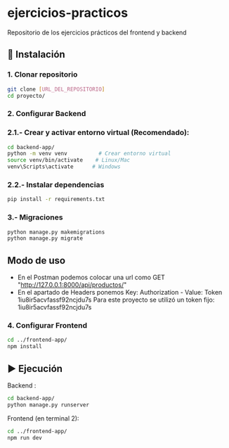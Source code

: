 # ejercicios-practicos
Repositorio de los ejercicios prácticos del frontend y backend

## 🚀 Instalación

### 1. Clonar repositorio
```bash
git clone [URL_DEL_REPOSITORIO]
cd proyecto/
```
### 2. Configurar Backend
### 2.1.- Crear y activar entorno virtual (Recomendado):
```bash
cd backend-app/
python -m venv venv          # Crear entorno virtual
source venv/bin/activate    # Linux/Mac
venv\Scripts\activate      # Windows
```
### 2.2.- Instalar dependencias
```bash
pip install -r requirements.txt
```
### 3.- Migraciones
```bash
python manage.py makemigrations
python manage.py migrate
```
## Modo de uso
- En el Postman podemos colocar una url como GET "http://127.0.0.1:8000/api/productos/"
- En el apartado de Headers ponemos Key: Authorization - Value: Token 1iu8ir5acvfassf92ncjdu7s
Para este proyecto se utilizó un token fijo: 1iu8ir5acvfassf92ncjdu7s

### 4. Configurar Frontend
```bash
cd ../frontend-app/
npm install
```
## ▶️ Ejecución
Backend :
```bash
cd backend-app/
python manage.py runserver
```
Frontend (en terminal 2):
```bash
cd ../frontend-app/
npm run dev
```

